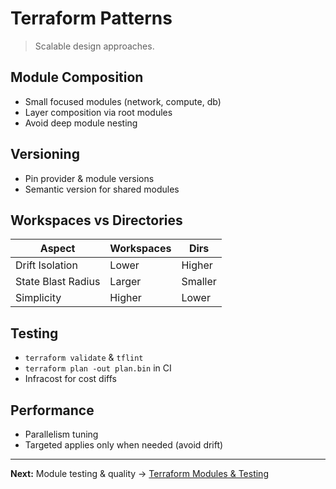 # Terraform Patterns

> Scalable design approaches.

## Module Composition
- Small focused modules (network, compute, db)
- Layer composition via root modules
- Avoid deep module nesting

## Versioning
- Pin provider & module versions
- Semantic version for shared modules

## Workspaces vs Directories
| Aspect | Workspaces | Dirs |
|--------|-----------|------|
| Drift Isolation | Lower | Higher |
| State Blast Radius | Larger | Smaller |
| Simplicity | Higher | Lower |

## Testing
- `terraform validate` & `tflint`
- `terraform plan -out plan.bin` in CI
- Infracost for cost diffs

## Performance
- Parallelism tuning
- Targeted applies only when needed (avoid drift)

---
**Next:** Module testing & quality → [Terraform Modules & Testing](terraform-modules-testing.md)

